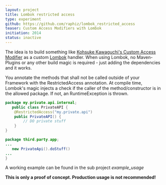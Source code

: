 ```yaml
---
layout: project
title: Lombok restricted access
type: experiment
github: https://github.com/raphiz/lombok_restricted_access
teaser: Custom Access Modifiers with Lombok
initiation: 2014
status: inactive
---
```


The idea is to build something like [Kohsuke Kawaguchi's  Custom Access Modifier](http://www.kohsuke.org/access-modifier/)
as a custom [Lombok](https://projectlombok.org/) handler. When using Lombok, no Maven-Plugins or any other build magic is required - just
adding the dependencies and it works.

You annotate the methods that shall not be called outside of your Framework with the RestrictedAccess annotation.
At compile time, Lombok's magic injects a check if the caller of the method/constructor is in the allowed package.
If not, an RuntimeException is thrown.

```java
package my.private.api.internal;
   public class PrivateAPI {
    @RestrictedAccess("my.private.api")
    public PrivateAPI() {
        // DO private stuff
    }
}
```

```java
package third.party.app;
...
   new PrivateApi().doStuff()
...
}
```

A working example can be found in the sub project *example_usage*

**This is only a proof of concept. Production usage is not recommended!**
